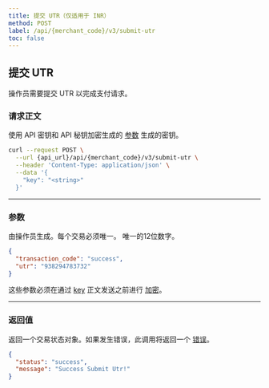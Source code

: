 ```yaml
---
title: 提交 UTR（仅适用于 INR）
method: POST
label: /api/{merchant_code}/v3/submit-utr
toc: false
---
```


<x-row>
<x-col class="md:max-w-lg">

## 提交 UTR
操作员需要提交 UTR 以完成支付请求。

### 请求正文

<x-properties>
  <x-property name="key" type="string" required>
  
  使用 API 密钥和 API 秘钥加密生成的 [参数](#parameters) 生成的密钥。
  </x-property>
</x-properties>

</x-col>
<x-col sticky>

```bash title="cURL"
curl --request POST \
  --url {api_url}/api/{merchant_code}/v3/submit-utr \
  --header 'Content-Type: application/json' \
  --data '{
    "key": "<string>"
  }'
```

<x-sandbox method="POST" contentType="application/json" url="/api/{merchant_code}/v3/submit-utr" payload='{"key": "{key}"}' />

</x-col>
</x-row>

---

<x-row>
<x-col class="md:max-w-lg">

### 参数

<x-properties>
  <x-property name="transaction_code" type="string" required>
    由操作员生成。每个交易必须唯一。
  </x-property>
  <x-property name="utr" type="string" required>
    唯一的12位数字。
  </x-property>
</x-properties>

</x-col>
<x-col sticky>

```json title="参数对象"
{
  "transaction_code": "success",
  "utr": "938294783732"
}
```

这些参数必须在通过 [key](#request-body) 正文发送之前进行 [加密](/api/authentication)。

</x-col>
</x-row>

---

<x-row>
<x-col class="lg:max-w-md">

### 返回值

返回一个交易状态对象。如果发生错误，此调用将返回一个 [错误](/api/errors)。

</x-col>
<x-col sticky>

```json title="响应"
{
  "status": "success",
  "message": "Success Submit Utr!"
}
```

</x-col>
</x-row>